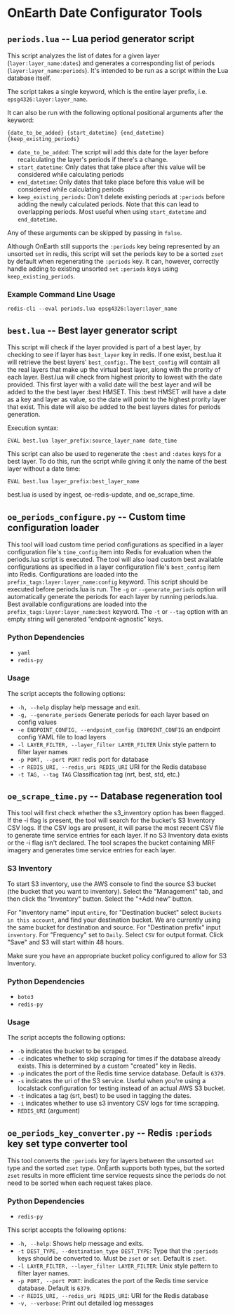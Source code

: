# OnEarth Date Configurator Tools

## `periods.lua` -- Lua period generator script

This script analyzes the list of dates for a given layer (`layer:layer_name:dates`) and generates a corresponding list of periods
(`layer:layer_name:periods`). It's intended to be run as a script within the Lua database itself.

The script takes a single keyword, which is the entire layer prefix, i.e. `epsg4326:layer:layer_name`.

It can also be run with the following optional positional arguments after the keyword:

`{date_to_be_added} {start_datetime} {end_datetime} {keep_existing_periods}`

- `date_to_be_added`: The script will add this date for the layer before recalculating the layer's periods if there's a change.
- `start_datetime`: Only dates that take place after this value will be considered while calculating periods
- `end_datetime`: Only dates that take place before this value will be considered while calculating periods
- `keep_existing_periods`: Don't delete existing periods at `:periods` before adding the newly calculated periods. Note that this can lead to overlapping periods. Most useful when using `start_datetime` and `end_datetime`.

Any of these arguments can be skipped by passing in `false`.

Although OnEarth still supports the `:periods` key being represented by an unsorted `set` in redis, this script will set the periods key to be a sorted `zset` by default when regenerating the `:periods` key. It can, however, correctly handle adding to existing unsorted `set` `:periods` keys using `keep_existing_periods`.

### Example Command Line Usage

`redis-cli --eval periods.lua epsg4326:layer:layer_name`

## `best.lua` -- Best layer generator script

This script will check if the layer provided is part of a best layer, by checking to see if layer has `best_layer` key in redis. If one exist, best.lua it will retrieve the best layers' `best_config:`. The `best_config` will contain all the real layers that make up the virtual best layer, along with the prority of each layer. Best.lua will check from highest priority to lowest with the date provided. This first layer with a valid date will the best layer and will be added to the the best layer :best HMSET. This :best HMSET will have a date as a key and layer as value, so the date will point to the highest prority layer that exist. This date will also be added to the best layers dates for periods generation.   

Execution syntax:

```EVAL best.lua layer_prefix:source_layer_name date_time```

This script can also be used to regenerate the `:best` and `:dates` keys for a best layer. To do this, run the script while giving it only the name of the best layer without a date time:

```EVAL best.lua layer_prefix:best_layer_name```

best.lua is used by ingest, oe-redis-update, and oe_scrape_time.

## `oe_periods_configure.py` -- Custom time configuration loader

This tool will load custom time period configurations as specified in a layer configuration file's `time_config` item into Redis for evaluation when the periods.lua script is executed. The tool will also load custom best available configurations as specified in a layer configuration file's `best_config` item into Redis.
Configurations are loaded into the `prefix_tags:layer:layer_name:config` keyword. This script should be executed before periods.lua is run.
The `-g` or `--generate_periods` option will automatically generate the periods for each layer by running periods.lua.
Best available configurations are loaded into the `prefix_tags:layer:layer_name:best` keyword. The `-t` or `--tag` option with an empty string will generated “endpoint-agnostic” keys. 

### Python Dependencies

- `yaml`
- `redis-py`

### Usage

The script accepts the following options:

- `-h, --help` display help message and exit.
- `-g, --generate_periods` Generate periods for each layer based on config values
- `-e ENDPOINT_CONFIG, --endpoint_config ENDPOINT_CONFIG` an endpoint config YAML file to load layers
- `-l LAYER_FILTER, --layer_filter LAYER_FILTER` Unix style pattern to filter layer names
- `-p PORT, --port PORT` redis port for database
- `-r REDIS_URI, --redis_uri REDIS_URI` URI for the Redis database
- `-t TAG, --tag TAG` Classification tag (nrt, best, std, etc.)

## `oe_scrape_time.py` -- Database regeneration tool

This tool will first check whether the s3_inventory option has been flagged. If the -i flag is present, the tool will search for the bucket's S3 Inventory CSV logs. If the CSV logs are present, it will parse the most recent CSV file to generate time service entries for each layer. If no S3 Inventory data exists or the -i flag isn't declared. The tool scrapes the bucket containing MRF imagery and generates time service entries for each layer.

### S3 Inventory

To start S3 inventory, use the AWS console to find the source S3 bucket (the bucket that you want to inventory). Select the "Management" tab, and then click the "Inventory" button. Select the "+Add new" button.

For "Inventory name" input `entire`, for "Destination bucket" select `Buckets in this account`, and find your destination bucket. We are currently using the same bucket for destination and source. For "Destination prefix" input `inventory`. For "Frequency" set to `Daily`. Select `CSV` for output format. Click "Save" and S3 will start within 48 hours.

Make sure you have an appropriate bucket policy configured to allow for S3 Inventory.

### Python Dependencies

- `boto3`
- `redis-py`

### Usage

The script accepts the following options:

- `-b` indicates the bucket to be scraped.
- `-c` indicates whether to skip scraping for times if the database already exists. This is determined by a custom "created" key in Redis. 
- `-p` indicates the port of the Redis time service database. Default is `6379`.
- `-s` indicates the uri of the S3 service. Useful when you're using a localstack configuration for testing instead of an actual AWS S3 bucket.
- `-t` indicates a tag (srt, best) to be used in tagging the dates.
- `-i` indicates whether to use s3 inventory CSV logs for time scrapping.
- `REDIS_URI` (argument)


## `oe_periods_key_converter.py` -- Redis `:periods` key set type converter tool

This tool converts the `:periods` key for layers between the unsorted `set` type and the sorted `zset` type. OnEarth supports both types, but the sorted `zset` results in more efficient time service requests since the periods do not need to be sorted when each request takes place.

### Python Dependencies

- `redis-py`

This script accepts the following options:

- `-h, --help`: Shows help message and exits.
- `-t DEST_TYPE, --destination_type DEST_TYPE`: Type that the `:periods` keys should be converted to. Must be `zset` or `set`. Default is `zset`.
- `-l LAYER_FILTER, --layer_filter LAYER_FILTER`: Unix style pattern to filter layer names.
- `-p PORT, --port PORT`: indicates the port of the Redis time service database. Default is `6379`.
- `-r REDIS_URI, --redis_uri REDIS_URI`: URI for the Redis database
- `-v, --verbose`: Print out detailed log messages
